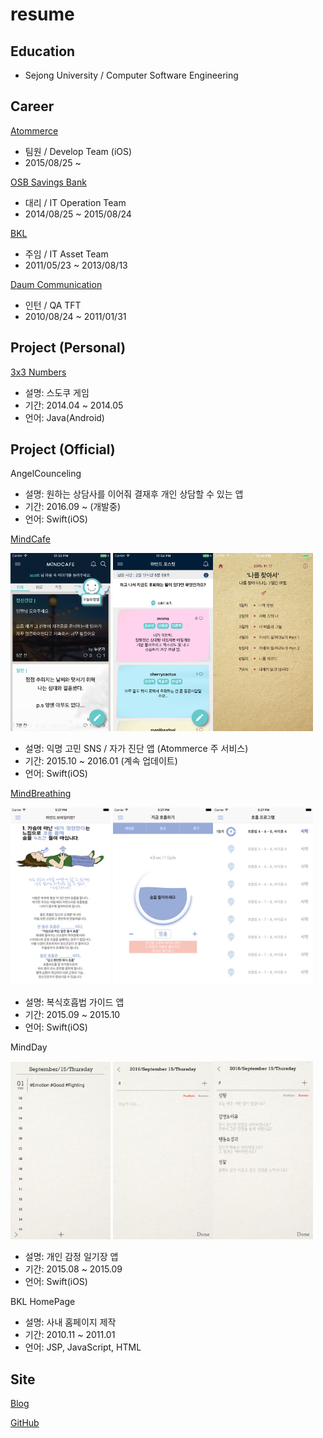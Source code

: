# resume
## Education
* Sejong University / Computer Software Engineering

## Career
[Atommerce](http://www.mindcafe.co.kr)
* 팀원 / Develop Team (iOS)
* 2015/08/25 ~

[OSB Savings Bank](https://www.osb.co.kr)
* 대리 / IT Operation Team
* 2014/08/25 ~ 2015/08/24

[BKL](http://bkl.co.kr)
* 주임 / IT Asset Team
* 2011/05/23 ~ 2013/08/13

[Daum Communication](http://daum.net)
* 인턴 / QA TFT
* 2010/08/24 ~ 2011/01/31

## Project (Personal)
[3x3 Numbers](https://play.google.com/store/apps/details?id=azsha.Numbers)
* 설명: 스도쿠 게임
* 기간: 2014.04 ~ 2014.05
* 언어: Java(Android)

## Project (Official)
AngelCounceling
* 설명: 원하는 상담사를 이어줘 결재후 개인 상담할 수 있는 앱
* 기간: 2016.09 ~ (개발중)
* 언어: Swift(iOS)

[MindCafe](https://itunes.apple.com/kr/app/maindeukape/id1071543312?mt=8)

<img src="images/mindcafe1.png" width="160"/> <img src="images/mindcafe2.png" width="160"/><img src="images/mindcafe3.png" width="160"/>
* 설명: 익명 고민 SNS / 자가 진단 앱 (Atommerce 주 서비스)
* 기간: 2015.10 ~ 2016.01 (계속 업데이트)
* 언어: Swift(iOS)

[MindBreathing](https://itunes.apple.com/kr/app/maindeubeuliding/id1076233168?mt=8)

<img src="images/mindbreathing1.png" width="160"/> <img src="images/mindbreathing2.png" width="160"/><img src="images/mindbreathing3.png" width="160"/>
* 설명: 복식호흡법 가이드 앱
* 기간: 2015.09 ~ 2015.10
* 언어: Swift(iOS)

MindDay

<img src="images/minday1.png" width="160"/> <img src="images/minday2.png" width="160"/><img src="images/minday3.png" width="160"/>
* 설명: 개인 감정 일기장 앱
* 기간: 2015.08 ~ 2015.09
* 언어: Swift(iOS)

BKL HomePage
* 설명: 사내 홈페이지 제작
* 기간: 2010.11 ~ 2011.01
* 언어: JSP, JavaScript, HTML

## Site
[Blog](http://azsha.tistory.com)

[GitHub](http://www.github.com/azsha)
